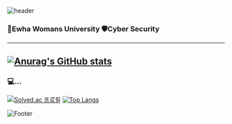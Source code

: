 ![header](https://capsule-render.vercel.app/api?type=transparent&color=auto&height=100&section=header&text=east1otus&fontSize=폰트크기)

### 🏫Ewha Womans University 🛡️Cyber Security
---
[![Anurag's GitHub stats](https://github-readme-stats.vercel.app/api?username=east1otus)](https://github.com/east1otus/github-readme-stats)
---
### 💻...<BR>
[![Solved.ac
프로필](http://mazassumnida.wtf/api/v2/generate_badge?boj=venefer)](https://solved.ac/venefer)
[![Top Langs](https://github-readme-stats.vercel.app/api/top-langs/?username=east1otus)](https://github.com/east1otus/github-readme-stats)
  
![Footer](https://capsule-render.vercel.app/api?type=waving&color=auto&height=200&section=footer)
